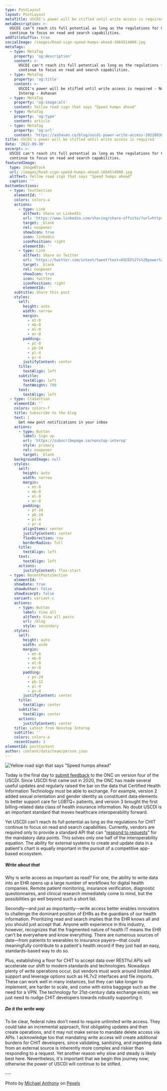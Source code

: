 ```yaml
---
type: PostLayout
layout: PostLayout
metaTitle: USCDI's power will be stifled until write access is required - Nonstop Interop
metaDescription: >-
  USCDI can’t reach its full potential as long as the regulations for CHIT
  continue to focus on read and search capabilities.
addTitleSuffix: true
socialImage: /images/Road-sign-speed-humps-ahead-1664514000.jpg
metaTags:
  - type: MetaTag
    property: 'og:description'
    content: >-
      USCDI can't reach its full potential as long as the regulations for CHIT
      continue to focus on read and search capabilities.
  - type: MetaTag
    property: 'og:title'
    content: >-
      USCDI's power will be stifled until write access is required - Nonstop
      Interop - Ashavan
  - type: MetaTag
    property: 'og:image:alt'
    content: Yellow road sign that says "Speed humps ahead"
  - type: MetaTag
    property: 'og:type'
    content: article
  - type: MetaTag
    property: 'og:url'
    content: 'https://ashavan.co/blog/uscdi-power-write-access-20220930'
title: USCDI's power will be stifled until write access is required
date: '2022-09-30'
excerpt: >-
  USCDI can't reach its full potential as long as the regulations for CHIT
  continue to focus on read and search capabilities.
featuredImage:
  type: ImageBlock
  url: /images/Road-sign-speed-humps-ahead-1664514000.jpg
  altText: Yellow road sign that says "Speed humps ahead"
  caption: ''
bottomSections:
  - type: TextSection
    elementId: ''
    colors: colors-a
    actions:
      - type: Link
        altText: Share on LinkedIn
        url: 'https://www.linkedin.com/sharing/share-offsite/?url=https%3A%2F%2Fashavan.co%2Fblog%2Fuscdi-power-write-access-20220930'
        target: _blank
        rel: noopener
        showIcon: true
        icon: linkedin
        iconPosition: right
        elementId: ''
      - type: Link
        altText: Share on Twitter
        url: 'https://twitter.com/intent/tweet?text=USCDI%27s%20power%20will%20be%20stifled%20until%20write%20access%20is%20required%20-%20Nonstop%20Interop&url=https%3A%2F%2Fashavan.co%2Fblog%2Fuscdi-power-write-access-20220930'
        target: _blank
        rel: noopener
        showIcon: true
        icon: twitter
        iconPosition: right
        elementId: ''
    subtitle: Share this post
    styles:
      self:
        height: auto
        width: narrow
        margin:
          - mt-0
          - mb-0
          - ml-0
          - mr-0
        padding:
          - pt-0
          - pb-24
          - pl-4
          - pr-4
        justifyContent: center
      title:
        textAlign: left
      subtitle:
        textAlign: left
        fontWeight: 700
      text:
        textAlign: left
  - type: CtaSection
    elementId: ''
    colors: colors-f
    title: Subscribe to the blog
    text: |
      Get new post notifications in your inbox
    actions:
      - type: Button
        label: Sign up
        url: 'https://subscribepage.io/nonstop-interop'
        style: primary
        rel: noopener
        target: _blank
    backgroundImage: null
    styles:
      self:
        height: auto
        width: narrow
        margin:
          - mt-0
          - mb-0
          - ml-0
          - mr-0
        padding:
          - pt-24
          - pb-24
          - pl-4
          - pr-4
        alignItems: center
        justifyContent: center
        flexDirection: row
        borderRadius: full
      title:
        textAlign: left
      text:
        textAlign: left
      actions:
        justifyContent: flex-start
  - type: RecentPostsSection
    elementId: ''
    showDate: true
    showAuthor: false
    showExcerpt: false
    variant: variant-c
    actions:
      - type: Button
        label: View all
        altText: View all posts
        url: /blog
        style: secondary
    styles:
      self:
        height: auto
        width: wide
        margin:
          - mt-0
          - mb-0
          - ml-0
          - mr-0
        padding:
          - pt-24
          - pb-12
          - pl-4
          - pr-4
        justifyContent: center
      title:
        textAlign: center
      subtitle:
        textAlign: center
      actions:
        justifyContent: center
    title: Latest from Nonstop Interop
    subtitle: ''
    colors: colors-a
    recentCount: 3
elementId: postContent
author: content/data/team/person.json
---
```

![Yellow road sign that says "Speed humps ahead"](/images/Road-sign-speed-humps-ahead-1664514000.jpg)

Today is the final day to [submit feedback](https://www.healthit.gov/isa/united-states-core-data-interoperability-uscdi) to the ONC on version four of the USCDI. Since USCDI first came out in 2020, the ONC has made several useful updates and regularly raised the bar on the data that Certified Health Information Technology must be able to exchange. For example, version 2 added sexual orientation and gender identity as constituent data elements to better support care for LGBTQ+ patients, and version 3 brought the first billing-related data class of health insurance information. No doubt USCDI is an important standard that moves healthcare interoperability forward.

Yet USCDI can't reach its full potential as long as the regulations for CHIT continue to focus on read and search capabilities. Currently, vendors are required only to provide a standard API that can "[respond to requests](https://www.ecfr.gov/current/title-45/subtitle-A/subchapter-D/part-170/subpart-C/section-170.315#p-170.315\(g\)\(10\))" for the mandatory data points. This solves only one half of the interoperability equation. The ability for external systems to create and update data in a patient's chart is equally important in the pursuit of a competitive app-based ecosystem.

##### Write about that

Why is write access as important as read? For one, the ability to write data into an EHR opens up a large number of workflows for digital health companies. Remote patient monitoring, insurance verification, diagnostic questionnaires, and clinical research immediately come to mind, but the possibilities go well beyond such a short list.

Secondly—and just as importantly—write access better enables innovators to challenge the dominant position of EHRs as the guardians of our health information. Prioritizing read and search implies that the EHR knows all and you should just accept that. Anyone with experience in this industry, however, recognizes that the fragmented nature of health IT means the EHR can't be everywhere and know everything. There are numerous sources of data—from patients to wearables to insurance payers—that could meaningfully contribute to a patient's health record if they just had an easy, standards-based way to do so.

Plus, establishing a floor for CHIT to accept data over RESTful APIs will accelerate our shift to modern standards and technologies. Nowadays plenty of write operations occur, but vendors must work around limited API support and leverage options such as HL7v2 interfaces and file imports. These can work well in many instances, but they can take longer to implement, are harder to scale, and come with extra baggage such as the need for a VPN. The technology for 21st-century data exchange exists; we just need to nudge CHIT developers towards robustly supporting it.

##### Do it the write way

To be clear, federal rules don't need to require unlimited write access. They could take an incremental approach, first obligating updates and then create operations, and it may not make sense to mandate delete access via APIs. I acknowledge too that mandating write access will create additional burdens for CHIT developers, since validating, sanitizing, and ingesting data from an external source is inherently more complex and riskier than responding to a request. Yet another reason why slow and steady is likely best here. Nevertheless, it's important that we begin this journey now; otherwise the power of USCDI will continue to be stifled.

\---

Photo by [Michael Anthony](https://www.pexels.com/@michaelanthony/) on [Pexels](https://www.pexels.com)
